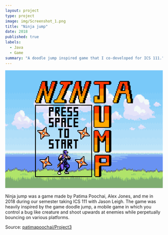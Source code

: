 ```yaml
---
layout: project
type: project
image: img/Screenshot_1.png
title: "Ninja jump"
date: 2018
published: true
labels:
  - Java
  - Game
summary: "A doodle jump inspired game that I co-developed for ICS 111."
---
```


<img class="img-fluid" src="../img/Screenshot_1.png">

Ninja jump was a game made by Patima Poochai, Alex Jones, and me in 2018 during our semester taking ICS 111 with Jason Leigh. The game was heavily inspired by the game doodle jump, a mobile game in which you control a bug like creature and shoot upwards at enemies while perpetually bouncing on various platforms. 



Source: <a href="https://github.com/patimapoochai/Project3"><i class="large github icon "></i>patimapoochai/Project3</a>
